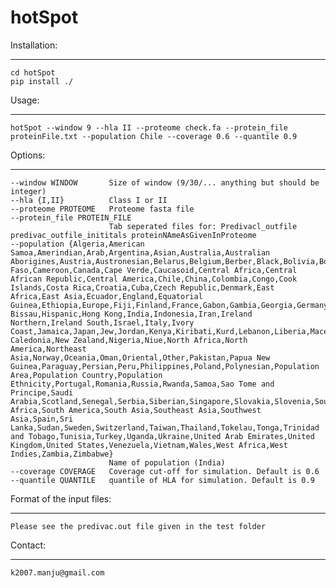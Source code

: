 # hotSpot

Installation:
____________

    cd hotSpot
    pip install ./

Usage:
_____

    hotSpot --window 9 --hla II --proteome check.fa --protein_file proteinFile.txt --population Chile --coverage 0.6 --quantile 0.9

Options:
_______

    --window WINDOW       Size of window (9/30/... anything but should be integer)
    --hla {I,II}          Class I or II
    --proteome PROTEOME   Proteome fasta file
    --protein_file PROTEIN_FILE
                          Tab seperated files for: Predivacl_outfile predivac_outfile_inititals proteinNAmeAsGivenInProteome
    --population {Algeria,American Samoa,Amerindian,Arab,Argentina,Asian,Australia,Australian Aborigines,Austria,Austronesian,Belarus,Belgium,Berber,Black,Bolivia,Borneo,Brazil,Bulgaria,Burkina Faso,Cameroon,Canada,Cape Verde,Caucasoid,Central Africa,Central African Republic,Central America,Chile,China,Colombia,Congo,Cook Islands,Costa Rica,Croatia,Cuba,Czech Republic,Denmark,East Africa,East Asia,Ecuador,England,Equatorial Guinea,Ethiopia,Europe,Fiji,Finland,France,Gabon,Gambia,Georgia,Germany,Ghana,Greece,Guatemala,Guinea-Bissau,Hispanic,Hong Kong,India,Indonesia,Iran,Ireland Northern,Ireland South,Israel,Italy,Ivory Coast,Jamaica,Japan,Jew,Jordan,Kenya,Kiribati,Kurd,Lebanon,Liberia,Macedonia,Malaysia,Mali,Martinique,Melanesian,Mestizo,Mexico,Micronesian,Mixed,Mongolia,Morocco,Mulatto,Nauru,Netherlands,New Caledonia,New Zealand,Nigeria,Niue,North Africa,North America,Northeast Asia,Norway,Oceania,Oman,Oriental,Other,Pakistan,Papua New Guinea,Paraguay,Persian,Peru,Philippines,Poland,Polynesian,Population Area,Population Country,Population Ethnicity,Portugal,Romania,Russia,Rwanda,Samoa,Sao Tome and Principe,Saudi Arabia,Scotland,Senegal,Serbia,Siberian,Singapore,Slovakia,Slovenia,South Africa,South America,South Asia,Southeast Asia,Southwest Asia,Spain,Sri Lanka,Sudan,Sweden,Switzerland,Taiwan,Thailand,Tokelau,Tonga,Trinidad and Tobago,Tunisia,Turkey,Uganda,Ukraine,United Arab Emirates,United Kingdom,United States,Venezuela,Vietnam,Wales,West Africa,West Indies,Zambia,Zimbabwe}
                          Name of population (India)
    --coverage COVERAGE   Coverage cut-off for simulation. Default is 0.6
    --quantile QUANTILE   quantile of HLA for simulation. Default is 0.9

Format of the input files:
_________________________

    Please see the predivac.out file given in the test folder

Contact:
_______

    k2007.manju@gmail.com
